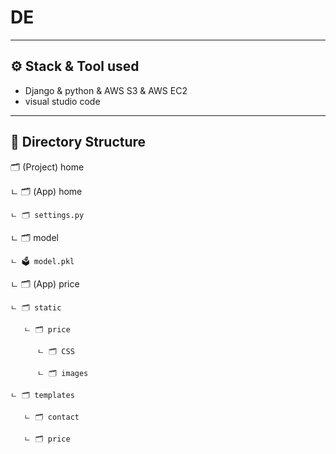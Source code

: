 # DE

---
⚙️ Stack & Tool used
---
- Django & python & AWS S3 & AWS EC2
- visual studio code

---
📂 Directory Structure
---

🗂 (Project) home

 ㄴ 🗂 (App) home
 
    ㄴ 🗂 settings.py
    
 ㄴ 🗂 model
 
    ㄴ 🗳 model.pkl
   
 ㄴ 🗂 (App) price
 
    ㄴ 🗂 static
    
       ㄴ 🗂 price
       
          ㄴ 🗂 CSS
          
          ㄴ 🗂 images
       
    ㄴ 🗂 templates
    
       ㄴ 🗂 contact
       
       ㄴ 🗂 price
 



